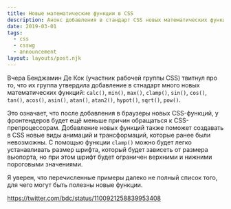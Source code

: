 ```yaml
---
title: Новые математические функции в CSS
description: Анонс добавления в стандарт CSS новых математических функций
date: 2019-03-01
tags:
  - css
  - csswg
  - announcement
layout: layouts/post.njk
---
```

Вчера Бенджамин Де Кок (участник рабочей группы CSS) твитнул про то, что их группа утвердила добавление в стнадарт много новых математических функций: `calc()`, `min()`, `max()`, `clamp()`, `sin()`, `cos()`, `tan()`, `acos()`, `asin()`, `atan()`, `atan2()`, `hypot()`, `sqrt()`, `pow()`.

Это означает, что после добавления в браузеры новых CSS-функций, у фронтендеров будет ещё меньше причин обращаться к CSS-препроцессорам. Добавление новых функций также поможет создавать в CSS новые виды анимаций и трансформаций, которые ранее были невозможны. С помощью функции `clamp()` можно будет легко устанавливать размер шрифта, который будет зависеть от размера вьюпорта, но при этом шрифт будет ограничен верхними и нижними пороговыми значениями.

Я уверен, что перечисленные примеры далеко не полный список того, для чего могут быть полезны новые функции.

https://twitter.com/bdc/status/1100921258839953408 
